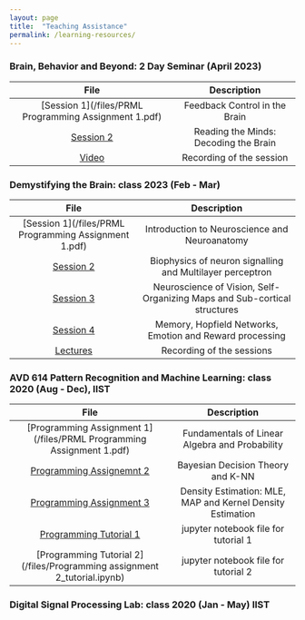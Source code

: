 ```yaml
---
layout: page
title:  "Teaching Assistance"
permalink: /learning-resources/
---
```



### Brain, Behavior and Beyond: 2 Day Seminar (April 2023)
| File | Description   |
|:-----------:|:-------------:|
| [Session 1](/files/PRML Programming Assignment 1.pdf) | Feedback Control in the Brain|
| [Session 2](/files/PRML_Programming_asst_2.pdf) | Reading the Minds: Decoding the Brain|
| [Video](https://www.youtube.com/watch?v=klugqeiQAbo&list=PL49tyMExTjsalT5QI4jUycTRqMBLSCdSw&pp=gAQB) | Recording of the session|


### Demystifying the Brain: class 2023 (Feb - Mar)

| File | Description   |
|:-----------:|:-------------:|
| [Session 1](/files/PRML Programming Assignment 1.pdf) | Introduction to Neuroscience and Neuroanatomy |
| [Session 2](/files/PRML_Programming_asst_2.pdf) | Biophysics of neuron signalling and Multilayer perceptron|
| [Session 3](/files/PRML_Programming_asst_3.pdf) | Neuroscience of Vision, Self-Organizing Maps and Sub-cortical structures|
| [Session 4](/files/Prog_Asst_1_tutorial.ipynb) | Memory, Hopfield Networks, Emotion and Reward processing|
| [Lectures](https://www.youtube.com/watch?v=-oaAfUGyu-g&list=PL49tyMExTjsbu8zWcDGlBnZi8lssphE_O&pp=gAQB) | Recording of the sessions|


### AVD 614 Pattern Recognition and Machine Learning: class 2020 (Aug - Dec), IIST

| File | Description   |
|:-----------:|:-------------:|
| [Programming Assignment 1](/files/PRML Programming Assignment 1.pdf) | Fundamentals of Linear Algebra and Probability |
| [Programming Assignemnt 2](/files/PRML_Programming_asst_2.pdf) | Bayesian Decision Theory and K-NN|
| [Programming Assignment 3](/files/PRML_Programming_asst_3.pdf) | Density Estimation: MLE, MAP and Kernel Density Estimation |
| [Programming Tutorial 1](/files/Prog_Asst_1_tutorial.ipynb) | jupyter notebook file for tutorial 1 |
| [Programming Tutorial 2](/files/Programming assignment 2_tutorial.ipynb) | jupyter notebook file for tutorial 2 |


### Digital Signal Processing Lab: class 2020 (Jan - May) IIST